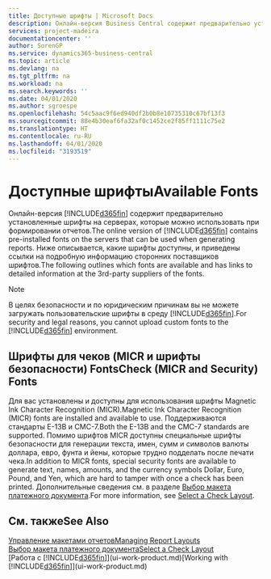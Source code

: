 ```yaml
---
title: Доступные шрифты | Microsoft Docs
description: Онлайн-версия Business Central содержит предварительно установленные шрифты на серверах, которые можно использовать при формировании отчетов.
services: project-madeira
documentationcenter: ''
author: SorenGP
ms.service: dynamics365-business-central
ms.topic: article
ms.devlang: na
ms.tgt_pltfrm: na
ms.workload: na
ms.search.keywords: ''
ms.date: 04/01/2020
ms.author: sgroespe
ms.openlocfilehash: 54c5aac9f6ed940df2b0b8e10735310c67bf13f3
ms.sourcegitcommit: 88e4b30eaf6fa32af0c1452ce2f85ff1111c75e2
ms.translationtype: HT
ms.contentlocale: ru-RU
ms.lasthandoff: 04/01/2020
ms.locfileid: "3193519"
---
```

# <a name="available-fonts"></a><span data-ttu-id="dfd92-103">Доступные шрифты</span><span class="sxs-lookup"><span data-stu-id="dfd92-103">Available Fonts</span></span>
<span data-ttu-id="dfd92-104">Онлайн-версия [!INCLUDE[d365fin](includes/d365fin_md.md)] содержит предварительно установленные шрифты на серверах, которые можно использовать при формировании отчетов.</span><span class="sxs-lookup"><span data-stu-id="dfd92-104">The online version of [!INCLUDE[d365fin](includes/d365fin_md.md)] contains pre-installed fonts on the servers that can be used when generating reports.</span></span> <span data-ttu-id="dfd92-105">Ниже описывается, какие шрифты доступны, и приведены ссылки на подробную информацию сторонних поставщиков шрифтов.</span><span class="sxs-lookup"><span data-stu-id="dfd92-105">The following outlines which fonts are available and has links to detailed information at the 3rd-party suppliers of the fonts.</span></span>

> [!NOTE]
> <span data-ttu-id="dfd92-106">В целях безопасности и по юридическим причинам вы не можете загружать пользовательские шрифты в среду [!INCLUDE[d365fin](includes/d365fin_md.md)].</span><span class="sxs-lookup"><span data-stu-id="dfd92-106">For security and legal reasons, you cannot upload custom fonts to the [!INCLUDE[d365fin](includes/d365fin_md.md)] environment.</span></span>

## <a name="check-micr-and-security-fonts"></a><span data-ttu-id="dfd92-107">Шрифты для чеков (MICR и шрифты безопасности) Fonts</span><span class="sxs-lookup"><span data-stu-id="dfd92-107">Check (MICR and Security) Fonts</span></span>  
<span data-ttu-id="dfd92-108">Для вас установлены и доступны для использования шрифты Magnetic Ink Character Recognition (MICR).</span><span class="sxs-lookup"><span data-stu-id="dfd92-108">Magnetic Ink Character Recognition (MICR) fonts are installed and available to use.</span></span> <span data-ttu-id="dfd92-109">Поддерживаются стандарты E-13B и CMC-7.</span><span class="sxs-lookup"><span data-stu-id="dfd92-109">Both the E-13B and the CMC-7 standards are supported.</span></span> <span data-ttu-id="dfd92-110">Помимо шрифтов MICR доступны специальные шрифты безопасности для генерации текста, имен, сумм и символов валюты доллара, евро, фунта и йены, которые трудно подделать после печати чека.</span><span class="sxs-lookup"><span data-stu-id="dfd92-110">In addition to MICR fonts, special security fonts are available to generate text, names, amounts, and the currency symbols Dollar, Euro, Pound, and Yen, which are hard to tamper with once a check has been printed.</span></span> <span data-ttu-id="dfd92-111">Дополнительные сведения см. в разделе [Выбор макета платежного документа](finance-how-define-check-layouts.md).</span><span class="sxs-lookup"><span data-stu-id="dfd92-111">For more information, see [Select a Check Layout](finance-how-define-check-layouts.md).</span></span>

## <a name="see-also"></a><span data-ttu-id="dfd92-112">См. также</span><span class="sxs-lookup"><span data-stu-id="dfd92-112">See Also</span></span>
[<span data-ttu-id="dfd92-113">Управление макетами отчетов</span><span class="sxs-lookup"><span data-stu-id="dfd92-113">Managing Report Layouts</span></span>](ui-manage-report-layouts.md)  
[<span data-ttu-id="dfd92-114">Выбор макета платежного документа</span><span class="sxs-lookup"><span data-stu-id="dfd92-114">Select a Check Layout</span></span>](finance-how-define-check-layouts.md)  
<span data-ttu-id="dfd92-115">[Работа с [!INCLUDE[d365fin](includes/d365fin_md.md)]](ui-work-product.md)</span><span class="sxs-lookup"><span data-stu-id="dfd92-115">[Working with [!INCLUDE[d365fin](includes/d365fin_md.md)]](ui-work-product.md)</span></span>
